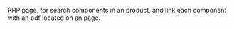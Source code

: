 PHP page, for search components in an product, and link each component with an pdf located on an page. 

